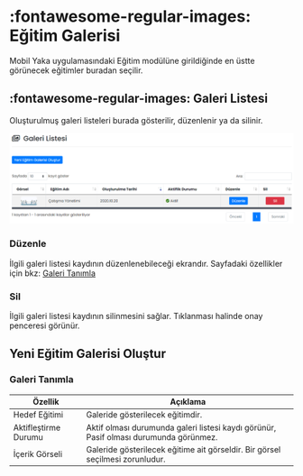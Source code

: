 # :fontawesome-regular-images: Eğitim Galerisi

Mobil Yaka uygulamasındaki Eğitim modülüne girildiğinde en üstte görünecek eğitimler buradan seçilir.

## :fontawesome-regular-images: Galeri Listesi

Oluşturulmuş galeri listeleri burada gösterilir, düzenlenir ya da silinir.

![image-20220121094614583](images/galeriListesi.png)

### Düzenle

İlgili galeri listesi kaydının düzenlenebileceği ekrandır. Sayfadaki özellikler için bkz: [Galeri Tanımla](#galeri-tanimla)

### Sil

İlgili galeri listesi kaydının silinmesini sağlar. Tıklanması halinde onay penceresi görünür.

## Yeni Eğitim Galerisi Oluştur

### <a name="galeri-tanimla"></a>Galeri Tanımla

| Özellik              | Açıklama                                                     |
| -------------------- | ------------------------------------------------------------ |
| Hedef Eğitimi        | Galeride gösterilecek eğitimdir.                             |
| Aktifleştirme Durumu | Aktif olması durumunda galeri listesi kaydı görünür, Pasif olması durumunda görünmez. |
| İçerik Görseli       | Galeride gösterilecek eğitime ait görseldir. Bir görsel seçilmesi zorunludur. |
